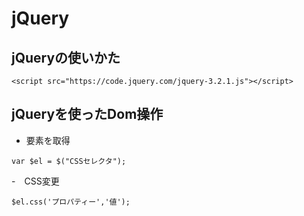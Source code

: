 
# jQuery

## jQueryの使いかた

```
<script src="https://code.jquery.com/jquery-3.2.1.js"></script>
```

## jQueryを使ったDom操作

- 要素を取得

```
var $el = $("CSSセレクタ");
```

-　CSS変更

```
$el.css('プロパティー','値');
```




